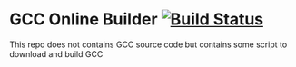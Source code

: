 
# GCC Online Builder [![Build Status](https://travis-ci.org/KSXGitHub/gcc-online-builder.svg?branch=master)](https://travis-ci.org/KSXGitHub/gcc-online-builder)

This repo does not contains GCC source code but contains some script to download and build GCC

